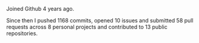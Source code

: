 Joined Github 4 years ago.

Since then I pushed 1168 commits, opened 10 issues and submitted 58 pull requests across 8 personal projects and contributed to 13 public repositories.
